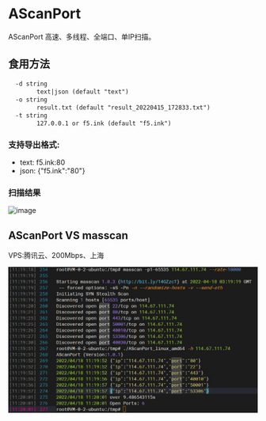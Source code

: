 # AScanPort
AScanPort 高速、多线程、全端口、单IP扫描。

## 食用方法

```
  -d string
    	text|json (default "text")
  -o string
    	result.txt (default "result_20220415_172833.txt")
  -t string
    	127.0.0.1 or f5.ink (default "f5.ink")
```

### 支持导出格式:
- text: f5.ink:80
- json: {"f5.ink":"80"}

### 扫描结果

![image](https://user-images.githubusercontent.com/27001865/163555109-bbff021c-c371-4dc3-a493-7bf7188b5043.png)

## AScanPort VS masscan

VPS:腾讯云、200Mbps、上海

![image](masscan_VS_AScanPort.jpg)